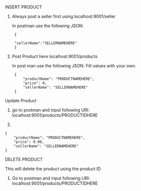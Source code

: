 

INSERT PRODUCT

1. Always post a seller first using localhost:9001/seller

	In postman use the following JSON:

		{

		"sellerName":"SELLERNAMEHERE"
		}
	
2. Post Product here localhost:9001/products

	In post man use the following JSON. Fill values with your own.

		{
			"productName": "PRODUCTNAMEHERE",
			"price": 0,
			"sellerName": "SELLERNAMEHERE"
		}
		

Update Product

1. go to postman and input following URI: localhost:9001/products/PRODUCTIDHERE

2. 

	{
		"productName": "PRODUCTNAMEHERE",
		"price": 0.00,
		"sellerName": "SELLERNAMEHERE"
	}
	
DELETE PRODUCT

This will delete the product using the product ID

1. Go to postman and input following URI: localhost:9001/products/PRODUCTIDHERE



